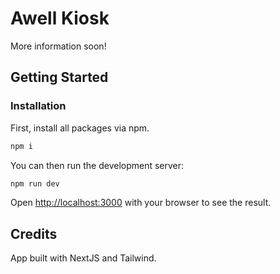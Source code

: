 # Awell Kiosk

More information soon!

## Getting Started

### Installation

First, install all packages via npm.

```bash
npm i
```

You can then run the development server:

```bash
npm run dev
```

Open [http://localhost:3000](http://localhost:3000) with your browser to see the result.

## Credits

App built with NextJS and Tailwind.
